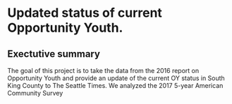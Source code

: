 # Updated status of current Opportunity Youth.


## Exectutive summary

The goal of this project is to take the data from the 2016 report on Opportunity Youth and provide an update of the current OY status in South King County to The Seattle Times.  We analyzed the 2017 5-year American Community Survey


